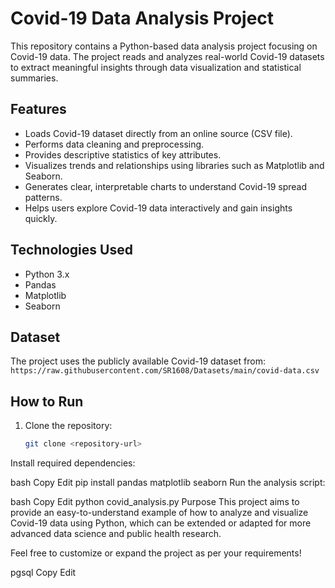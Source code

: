 # Covid-19 Data Analysis Project

This repository contains a Python-based data analysis project focusing on Covid-19 data. The project reads and analyzes real-world Covid-19 datasets to extract meaningful insights through data visualization and statistical summaries.

## Features

- Loads Covid-19 dataset directly from an online source (CSV file).
- Performs data cleaning and preprocessing.
- Provides descriptive statistics of key attributes.
- Visualizes trends and relationships using libraries such as Matplotlib and Seaborn.
- Generates clear, interpretable charts to understand Covid-19 spread patterns.
- Helps users explore Covid-19 data interactively and gain insights quickly.

## Technologies Used

- Python 3.x
- Pandas
- Matplotlib
- Seaborn

## Dataset

The project uses the publicly available Covid-19 dataset from:  
`https://raw.githubusercontent.com/SR1608/Datasets/main/covid-data.csv`

## How to Run

1. Clone the repository:
   ```bash
   git clone <repository-url>
Install required dependencies:

bash
Copy
Edit
pip install pandas matplotlib seaborn
Run the analysis script:

bash
Copy
Edit
python covid_analysis.py
Purpose
This project aims to provide an easy-to-understand example of how to analyze and visualize Covid-19 data using Python, which can be extended or adapted for more advanced data science and public health research.

Feel free to customize or expand the project as per your requirements!

pgsql
Copy
Edit
